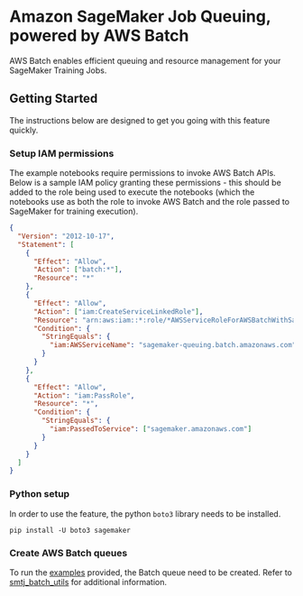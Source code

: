 # Amazon SageMaker Job Queuing, powered by AWS Batch

AWS Batch enables efficient queuing and resource management for your SageMaker Training Jobs.

## Getting Started

The instructions below are designed to get you going with this feature quickly.

### Setup IAM permissions

The example notebooks require permissions to invoke AWS Batch APIs.  
Below is a sample IAM policy granting these permissions - this should be added to the role being used to execute the notebooks (which the notebooks use as both the role to invoke AWS Batch and the role passed to SageMaker for training execution).

```json
{
  "Version": "2012-10-17",
  "Statement": [
    {
      "Effect": "Allow",
      "Action": ["batch:*"],
      "Resource": "*"
    },
    {
      "Effect": "Allow",
      "Action": ["iam:CreateServiceLinkedRole"],
      "Resource": "arn:aws:iam::*:role/*AWSServiceRoleForAWSBatchWithSagemaker",
      "Condition": {
        "StringEquals": {
          "iam:AWSServiceName": "sagemaker-queuing.batch.amazonaws.com"
        }
      }
    },
    {
      "Effect": "Allow",
      "Action": "iam:PassRole",
      "Resource": "*",
      "Condition": {
        "StringEquals": {
          "iam:PassedToService": ["sagemaker.amazonaws.com"]
        }
      }
    }
  ]
}
```

### Python setup

In order to use the feature, the python `boto3` library needs to be installed.

```
pip install -U boto3 sagemaker
```

### Create AWS Batch queues

To run the [examples](./examples) provided, the Batch queue need to be created. Refer to [smtj_batch_utils](./smtj_batch_utils/README.md) for additional information.
